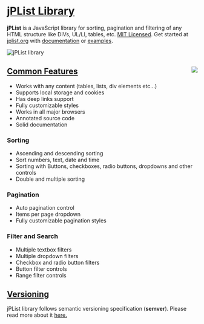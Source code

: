 # [jPList Library](https://jplist.org)

**jPList** is a JavaScript library for sorting, pagination and filtering of any HTML structure like DIVs, UL/LI, tables, etc. [MIT Licensed](https://github.com/1rosehip/jplist-es6/blob/master/LICENSE.txt). Get started at [jplist.org](https://jplist.org) with [documentation](https://jplist.org/documentation/getting-started) or [examples](https://jplist.org/examples/index).

![jPList library](https://www.jplist.org/img/github/screenshot-2.png "jPList library")

## [Common Features](#common-features) <img src="https://raw.githubusercontent.com/1rosehip/jplist/master/demo/img/common/jplist.png" align="right">
- Works with any content (tables, lists, div elements etc...)
- Supports local storage and cookies
- Has deep links support
- Fully customizable styles
- Works in all major browsers
- Annotated source code
- Solid documentation

### Sorting
- Ascending and descending sorting
- Sort numbers, text, date and time
- Sorting with Buttons, checkboxes, radio buttons, dropdowns and other controls
- Double and multiple sorting

### Pagination
- Auto pagination control
- Items per page dropdown
- Fully customizable pagination styles

### Filter and Search
- Multiple textbox filters
- Multiple dropdown filters
- Checkbox and radio button filters
- Button filter controls
- Range filter controls

## [Versioning](#versioning)
jPList library follows semantic versioning specification (**semver**). Please read more about it [here.](https://semver.org/)
